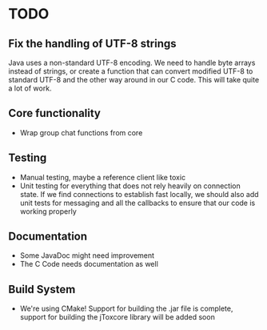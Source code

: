 TODO
========
## Fix the handling of UTF-8 strings ##
Java uses a non-standard UTF-8 encoding. We need to handle byte arrays instead of strings, or create a function that can convert modified UTF-8 to standard UTF-8 and the other way around in our C code. This will take quite a lot of work.

## Core functionality ##
- Wrap group chat functions from core

## Testing ##
- Manual testing, maybe a reference client like toxic
- Unit testing for everything that does not rely heavily on connection state. If we find connections to 
establish fast locally, we should also add unit tests for messaging and all the callbacks to ensure that our 
code is working properly

## Documentation ##
- Some JavaDoc might need improvement
- The C Code needs documentation as well

## Build System ##
- We're using CMake! Support for building the .jar file is complete, support for 
building the jToxcore library will be added soon
